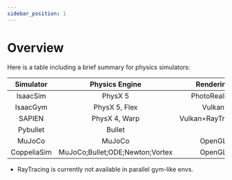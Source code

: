 ```yaml
---
sidebar_position: 1
---
```


# Overview

Here is a table including a brief summary for physics simulators:

|Simulator|Physics Engine|Rendering|Sensor|Dynamics|Parallelization|Vectorization|OpenSource|
|:-------:|:--------------:|:---------:|:------:|:--------:|:---------------:|:---------:|:----------:|
|IsaacSim|PhysX 5      | PhotoRealism     | RGBD; |Rigid;Soft;Cloth;Fluid| ✔ |CPU;GPU| ✘ |
|IsaacGym|PhysX 5, Flex|   Vulkan         | RGBD; |Rigid                 | ✔ |CPU;GPU| ✘ |
| SAPIEN  |PhysX 4, Warp|Vulkan+RayTracing*| RGBD; |Rigid;Soft;Fluid      | ✔ |CPU;   | ✔ |
| Pybullet|Bullet       |                  |       |Rigid                 | ✘ |       | ✔ |
| MuJoCo  | MuJoCo      |    OpenGL        |       |Rigid;Soft;Cloth      | ✘ |       | ✔ |
|CoppeliaSim|MuJoCo;Bullet;ODE;Newton;Vortex|    OpenGL        |       |Rigid;Soft;Cloth      | ✘ |       | ✔ |

<!-- | Blender |             |                  |       |                      | ✘ |       | ✔ |
| AI2-THOR|             |                  |       |                      | ✘ |       | ✔ |
| RLBench |             |                  |       |                      | ✘ |       | ✔ |
| Habitat |             |                  |       |                      | ✘ |       | ✔ | -->

* RayTracing is currently not available in parallel gym-like envs.